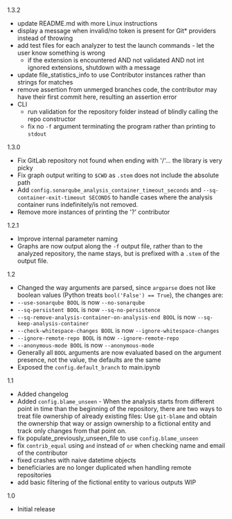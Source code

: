 1.3.2
- update README.md with more Linux instructions
- display a message when invalid/no token is present for Git* providers instead of throwing
- add test files for each analyzer to test the launch commands - let the user know something is wrong
  - if the extension is encountered AND not validated AND not int ignored extensions, shutdown with a message
- update file_statistics_info to use Contributor instances rather than strings for matches
- remove assertion from unmerged branches code, the contributor may have their first commit here, resulting an assertion error
- CLI
  - run validation for the repository folder instead of blindly calling the repo constructor
  - fix no `-f` argument terminating the program rather than printing to `stdout`

1.3.0
- Fix GitLab repository not found when ending with '/'... the library is very picky
- Fix graph output writing to `$CWD` as `.stem` does not include the absolute path
- Add `config.sonarqube_analysis_container_timeout_seconds` and `--sq-container-exit-timeout SECONDS` to handle cases where the analysis container runs indefinitely/is not removed.
- Remove more instances of printing the '?' contributor

1.2.1
- Improve internal parameter naming
- Graphs are now output along the `-f` output file, rather than to the analyzed repository, the name stays, but is prefixed with a `.stem` of the output file.

1.2
- Changed the way arguments are parsed, since `argparse` does not like boolean values (Python treats `bool('False') == True`), the changes are:
- `--use-sonarqube BOOL` is now `--no-sonarqube`
- `--sq-persistent BOOL` is now `--sq-no-persistence`
- `--sq-remove-analysis-container-on-analysis-end BOOL` is now `--sq-keep-analysis-container`
- `--check-whitespace-changes BOOL` is now `--ignore-whitespace-changes`
- `--ignore-remote-repo BOOL` is now `--ignore-remote-repo`
- `--anonymous-mode BOOL` is now `--anonymous-mode`
- Generally all `BOOL` arguments are now evaluated based on the argument presence, not the value, the defaults are the same
- Exposed the `config.default_branch` to main.ipynb

1.1
- Added changelog
- Added `config.blame_unseen` - When the analysis starts from different point in time than the beginning of the repository,
  there are two ways to treat file ownership of already existing files: Use `git-blame` and obtain the ownership that way
  or assign ownership to a fictional entity and track only changes from that point on.
- fix populate_previously_unseen_file to use `config.blame_unseen`
- fix `contrib_equal` using `and` instead of `or` when checking name and email of the contributor
- fixed crashes with naive datetime objects
- beneficiaries are no longer duplicated when handling remote repositories
- add basic filtering of the fictional entity to various outputs WIP

1.0
- Initial release